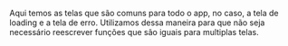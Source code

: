 Aqui temos as telas que são comuns para todo o app, no caso, a tela de loading e a tela de erro.
Utilizamos dessa maneira para que não seja necessário reescrever funções que são iguais para multiplas telas.
